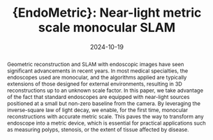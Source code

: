 ---
title: "{EndoMetric}: Near-light metric scale monocular SLAM"
collection: publications
date: 2024-10-19
last_modified_at: 2024-10-19
doi: 
venue: 'arXiv preprint'
pages: 
videourl: 'https://www.youtube.com/watch?v=WUHts99cs3M'
paperurl: 
suppurl: 
posterurl: 
arxiv: '2410.15065'
website: 
authors:
  - riranzo
  - vmbatlle
  - tardos
  - josemari
notes:
  - "{} Universidad de Zaragoza"
header:
  teaser: iranzo2024_endometric.webp
abstract:
  "Geometric reconstruction and SLAM with endoscopic images have seen significant advancements in recent years. In most medical specialties, the endoscopes used are monocular, and the algorithms applied are typically extensions of those designed for external environments, resulting in 3D reconstructions up to an unknown scale factor. 
  
  In this paper, we take advantage of the fact that standard endoscopes are equipped with near-light sources positioned at a small but non-zero baseline from the camera. By leveraging the inverse-square law of light decay, we enable, for the first time, monocular reconstructions with accurate metric scale. This paves the way to transform any endoscope into a metric device, which is essential for practical applications such as measuring polyps, stenosis, or the extent of tissue affected by disease."
keywords: 
  - Metric scale
  - Illumination Decline
  - Endoscopy
bibtex: article
related:
  - /publications/photometric
---